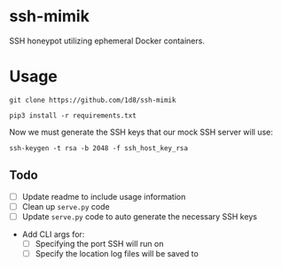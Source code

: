 # ssh-mimik

SSH honeypot utilizing ephemeral Docker containers.

# Usage

`git clone https://github.com/1d8/ssh-mimik`

`pip3 install -r requirements.txt`

Now we must generate the SSH keys that our mock SSH server will use:

`ssh-keygen -t rsa -b 2048 -f ssh_host_key_rsa`

## Todo

- [ ] Update readme to include usage information
- [ ] Clean up `serve.py` code
- [ ] Update `serve.py` code to auto generate the necessary SSH keys
- Add CLI args for: 
	- [ ] Specifying the port SSH will run on
	- [ ] Specify the location log files will be saved to
